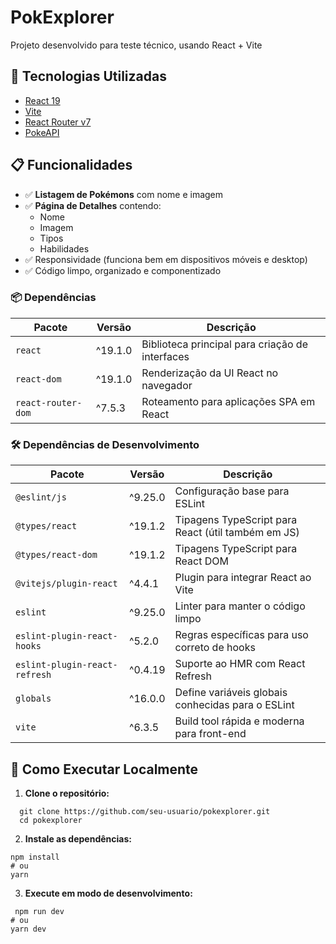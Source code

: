 # PokExplorer 

Projeto desenvolvido para teste técnico,  usando React + Vite

## 🚀 Tecnologias Utilizadas

- [React 19](https://react.dev/)
- [Vite](https://vitejs.dev/)
- [React Router v7](https://reactrouter.com/)
- [PokeAPI](https://pokeapi.co/)

## 📋 Funcionalidades

- ✅ **Listagem de Pokémons** com nome e imagem
- ✅ **Página de Detalhes** contendo:
  - Nome
  - Imagem
  - Tipos
  - Habilidades
- ✅ Responsividade (funciona bem em dispositivos móveis e desktop)
- ✅ Código limpo, organizado e componentizado

<h3>📦 Dependências</h3>
<table>
  <thead>
    <tr>
      <th>Pacote</th>
      <th>Versão</th>
      <th>Descrição</th>
    </tr>
  </thead>
  <tbody>
    <tr>
      <td><code>react</code></td>
      <td>^19.1.0</td>
      <td>Biblioteca principal para criação de interfaces</td>
    </tr>
    <tr>
      <td><code>react-dom</code></td>
      <td>^19.1.0</td>
      <td>Renderização da UI React no navegador</td>
    </tr>
    <tr>
      <td><code>react-router-dom</code></td>
      <td>^7.5.3</td>
      <td>Roteamento para aplicações SPA em React</td>
    </tr>
  </tbody>
</table>

<h3>🛠️ Dependências de Desenvolvimento</h3>
<table>
  <thead>
    <tr>
      <th>Pacote</th>
      <th>Versão</th>
      <th>Descrição</th>
    </tr>
  </thead>
  <tbody>
    <tr>
      <td><code>@eslint/js</code></td>
      <td>^9.25.0</td>
      <td>Configuração base para ESLint</td>
    </tr>
    <tr>
      <td><code>@types/react</code></td>
      <td>^19.1.2</td>
      <td>Tipagens TypeScript para React (útil também em JS)</td>
    </tr>
    <tr>
      <td><code>@types/react-dom</code></td>
      <td>^19.1.2</td>
      <td>Tipagens TypeScript para React DOM</td>
    </tr>
    <tr>
      <td><code>@vitejs/plugin-react</code></td>
      <td>^4.4.1</td>
      <td>Plugin para integrar React ao Vite</td>
    </tr>
    <tr>
      <td><code>eslint</code></td>
      <td>^9.25.0</td>
      <td>Linter para manter o código limpo</td>
    </tr>
    <tr>
      <td><code>eslint-plugin-react-hooks</code></td>
      <td>^5.2.0</td>
      <td>Regras específicas para uso correto de hooks</td>
    </tr>
    <tr>
      <td><code>eslint-plugin-react-refresh</code></td>
      <td>^0.4.19</td>
      <td>Suporte ao HMR com React Refresh</td>
    </tr>
    <tr>
      <td><code>globals</code></td>
      <td>^16.0.0</td>
      <td>Define variáveis globais conhecidas para o ESLint</td>
    </tr>
    <tr>
      <td><code>vite</code></td>
      <td>^6.3.5</td>
      <td>Build tool rápida e moderna para front-end</td>
    </tr>
  </tbody>
</table>


## 🧪 Como Executar Localmente

1. **Clone o repositório:**
 ```
   git clone https://github.com/seu-usuario/pokexplorer.git
   cd pokexplorer
  ```
2. **Instale as dependências:**
 ```
 npm install
# ou
yarn
```
3. **Execute em modo de desenvolvimento:**
 ```
  npm run dev
# ou
yarn dev
